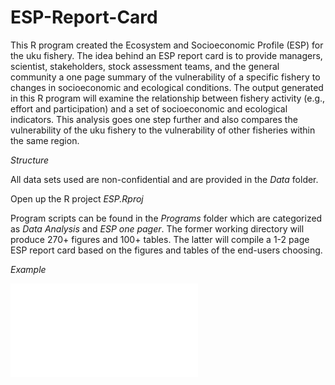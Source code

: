# ESP-Report-Card

This R program created the Ecosystem and Socioeconomic Profile (ESP) for the uku fishery. The idea behind an ESP report card is to provide managers, scientist, stakeholders, stock assessment teams, and the general community a one page summary of the vulnerability of a specific fishery to changes in socioeconomic and ecological conditions. The output generated in this R program will examine the relationship between fishery activity (e.g., effort and participation) and a set of socioeconomic and ecological indicators. This analysis goes one step further and also compares the vulnerability of the uku fishery to the vulnerability of other fisheries within the same region. 

*Structure* 

All data sets used are non-confidential and are provided in the *Data* folder. 

Open up the R project *ESP.Rproj*

Program scripts can be found in the *Programs* folder which are categorized as *Data Analysis* and *ESP one pager*. The former working directory will produce 270+ figures and 100+ tables. The latter will compile a 1-2 page ESP report card based on the figures and tables of the end-users choosing.  

*Example*

![GitHub Logo](/Deliverables/esp_example.pdf?raw=true) 

